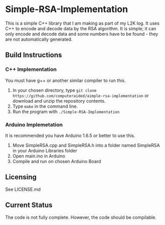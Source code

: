 # Simple-RSA-Implementation

This is a simple C++ library that I am making as part of my L2K log. It uses C++ to encode and decode data by the RSA algorithm. It is simple; it can only encode and decode data and some numbers have to be found - they are not automatically generated.

## Build Instructions

### C++ Implementation
You must have g++ or another similar compiler to run this. 
1. In your chosen directory, type `git clone https://github.com/computeraided/aimple-rsa-implementation` or download and unzip the repository contents.
2. Type `make` in the command line.
3. Run the program with `./Simple-RSA-Implementation`

### Arduino Implemetation
It is recommended you have Arduino 1.6.5 or better to use this.
1. Move SimpleRSA.cpp and SimpleRSA.h into a folder named SimpleRSA in your Arduino Libraries folder
2. Open main.ino in Arduino
3. Compile and run on chosen Arduino Board

## Licensing

See LICENSE.md

## Current Status

The code is not fully complete. However, the code should be compilable.
